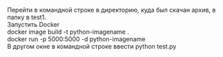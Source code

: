 Перейти в командной строке в директорию, куда был скачан архив, в папку в test1.  
Запустить Docker  
docker image build -t python-imagename .  
docker run -p 5000:5000 -d python-imagename  
В другом окне в командной строке ввести python test.py
